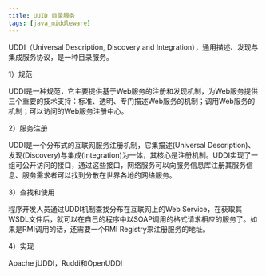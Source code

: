 ```yaml
---
title: UUID 目录服务
tags: [java_middleware]
---
```


UDDI（Universal Description, Discovery and Integration），通用描述、发现与集成服务协议，是一种目录服务。

1）规范

UDDI是一种规范，它主要提供基于Web服务的注册和发现机制，为Web服务提供三个重要的技术支持：标准、透明、专门描述Web服务的机制；调用Web服务的机制；可以访问的Web服务注册中心。

2）服务注册

UDDI是一个分布式的互联网服务注册机制，它集描述(Universal Description)、发现(Discovery)与集成(Integration)为一体，其核心是注册机制。UDDI实现了一组可公开访问的接口，通过这些接口，网络服务可以向服务信息库注册其服务信息、服务需求者可以找到分散在世界各地的网络服务。

3）查找和使用

程序开发人员通过UDDI机制查找分布在互联网上的Web Service，在获取其WSDL文件后，就可以在自己的程序中以SOAP调用的格式请求相应的服务了。如果是RMI调用的话，还需要一个RMI Registry来注册服务的地址。

4）实现

Apache jUDDI，Ruddi和OpenUDDI